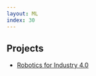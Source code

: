 ```yaml
---
layout: ML
index: 30
---
```


## Projects

+ [Robotics for Industry 4.0](http://r4i.ciirc.cvut.cz/)

 
